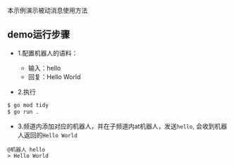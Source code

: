 本示例演示被动消息使用方法

## demo运行步骤

- 1.配置机器人的语料：
    - 输入：hello
    - 回复：Hello World


- 2.执行
```sh
$ go mod tidy
$ go run .
```

- 3.频道内添加对应的机器人，并在子频道内at机器人，发送`hello`, 会收到机器人返回的`Hello World`

```
@机器人 hello
> Hello World
```
